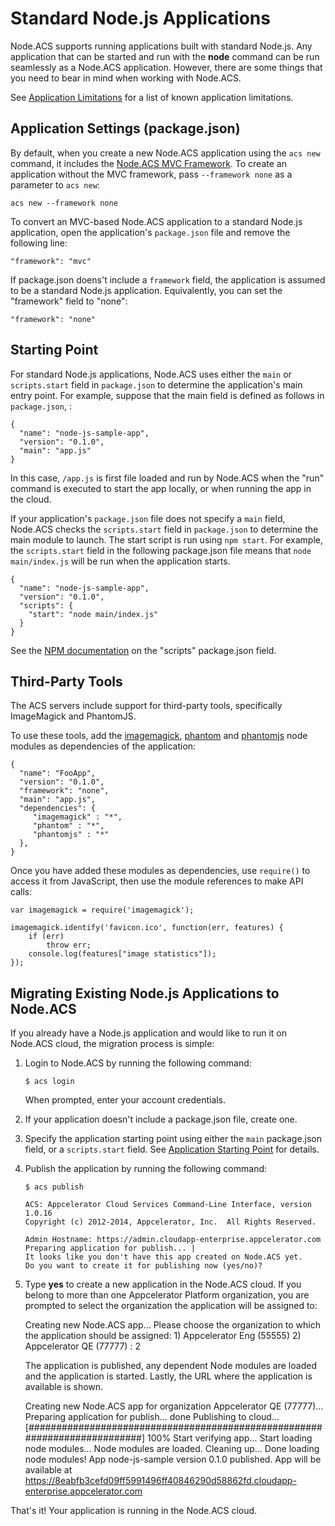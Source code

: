 
# Standard Node.js Applications

Node.ACS supports running applications built with standard Node.js. Any
application that can be started and run with the **node** command can be run seamlessly as a
Node.ACS application. However, there are some things that you need to bear in
mind when working with Node.ACS.

See [Application Limitations](#!/guide/node_limitations) for a list of known application limitations.

## Application Settings (package.json)

By default, when you create a new Node.ACS application using the `acs new` command, it includes the
[Node.ACS MVC Framework](#!/guide/node_mvc). 
To create an application without the MVC framework, pass `--framework none` as a parameter
to `acs new`:

    acs new --framework none

To convert an MVC-based Node.ACS application to a standard Node.js application,
open the application's `package.json` file and remove the following line:
    
    "framework": "mvc"

If package.json doens't include a `framework` field, the application is assumed to be a standard 
Node.js application. Equivalently, you can set the "framework" field to "none":

    "framework": "none"

## Starting Point

For standard Node.js applications, Node.ACS uses either the `main` or
`scripts.start` field in `package.json` to determine the application's main
entry point. For example, suppose that the main field is defined as follows in `package.json`, :

    {
      "name": "node-js-sample-app",
      "version": "0.1.0",
      "main": "app.js"
    }

In this case, `/app.js` is first file loaded and run by Node.ACS when the
"run" command is executed to start the app locally, or when running the app in
the cloud.

If your application's `package.json` file does not specify a `main` field, Node.ACS checks
the `scripts.start` field in `package.json` to determine the main module to launch. 
The start script is run using `npm start`. For example, the `scripts.start` field
in the following package.json file means that `node main/index.js` will be run when the application starts.

    {
      "name": "node-js-sample-app",
      "version": "0.1.0",
      "scripts": {
        "start": "node main/index.js"
      }
    }

See the [NPM documentation](https://www.npmjs.org/doc/misc/npm-scripts.html) on the "scripts" package.json field.

## Third-Party Tools

The ACS servers include support for third-party tools, specifically ImageMagick and PhantomJS.

To use these tools, add the [imagemagick](https://www.npmjs.org/package/imagemagick),
[phantom](https://www.npmjs.org/package/phantom) and
[phantomjs](https://www.npmjs.org/package/phantomjs) node modules as dependencies of the
application:

    {
      "name": "FooApp",
      "version": "0.1.0",
      "framework": "none",
      "main": "app.js",
      "dependencies": {
         "imagemagick" : "*",
         "phantom" : "*",
         "phantomjs" : "*"
      },
    }

Once you have added these modules as dependencies, use `require()` to access it from JavaScript, then
use the module references to make API calls:

    var imagemagick = require('imagemagick');

    imagemagick.identify('favicon.ico', function(err, features) {
        if (err)
            throw err;
        console.log(features["image statistics"]);
    });


## Migrating Existing Node.js Applications to Node.ACS

If you already have a Node.js application and would like to run it on Node.ACS
cloud, the migration process is simple: 

1.  Login to Node.ACS by running the following command:
   
        $ acs login
     
    When prompted, enter your account credentials.

2.  If your application doesn't include a package.json file, create one.

3.  Specify the application starting point using either the `main` package.json field,
    or a `scripts.start` field. See [Application Starting Point](#!/guide/node_standard-section-starting-point)
    for details.

3.  Publish the application by running the following command:

        $ acs publish

        ACS: Appcelerator Cloud Services Command-Line Interface, version 1.0.16
        Copyright (c) 2012-2014, Appcelerator, Inc.  All Rights Reserved.

        Admin Hostname: https://admin.cloudapp-enterprise.appcelerator.com
        Preparing application for publish... |
        It looks like you don't have this app created on Node.ACS yet. 
        Do you want to create it for publishing now (yes/no)?         

  4. Type **yes** to create a new application in the Node.ACS cloud. If you belong to more than one
      Appcelerator Platform organization, you are prompted to select the organization
      the application will be assigned to:

        Creating new Node.ACS app...
        Please choose the organization to which the application should be assigned:
          1) Appcelerator Eng (55555)
          2) Appcelerator QE (77777)
          : 2
      
      The application is published, any dependent Node modules are loaded and the 
      application is started. Lastly, the URL where the application is available is shown.

        Creating new Node.ACS app for organization Appcelerator QE (77777)...
        Preparing application for publish... done
        Publishing to cloud...
        [##########################################################################] 100%
        Start verifying app...
        Start loading node modules...
        Node modules are loaded. Cleaning up...
        Done loading node modules!
        App node-js-sample version 0.1.0 published.
        App will be available at https://8eabfb3cefd09ff5991496ff40846290d58862fd.cloudapp-enterprise.appcelerator.com      

That's it! Your application is running in the Node.ACS cloud.